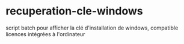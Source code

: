 # recuperation-cle-windows
script batch pour afficher la clé d'installation de windows, compatible licences intégrées à l'ordinateur
